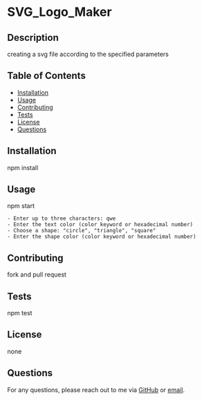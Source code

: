 # SVG_Logo_Maker

## Description

creating a svg file according to the specified parameters

## Table of Contents
- [Installation](#installation)
- [Usage](#usage)
- [Contributing](#contributing)
- [Tests](#tests)
- [License](#license)
- [Questions](#questions)

## Installation

npm install

## Usage

npm start

    - Enter up to three characters: qwe
    - Enter the text color (color keyword or hexadecimal number)
    - Choose a shape: "circle", "triangle", "square"
    - Enter the shape color (color keyword or hexadecimal number)

## Contributing

fork and pull request

## Tests

npm test

## License

none

## Questions

For any questions, please reach out to me via [GitHub](https://github.com/VladislavApelgants) or [email](mailto:qwe@mail.com).
